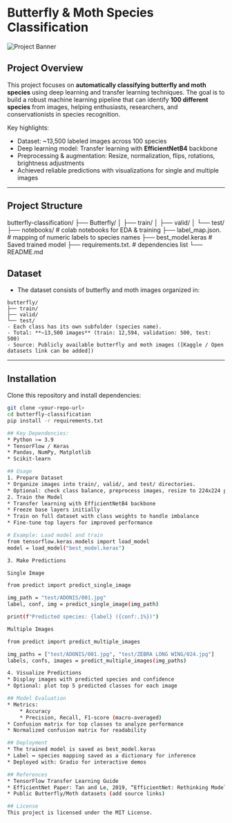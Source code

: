 
# Butterfly & Moth Species Classification

![Project Banner](images/banner.png)  <!-- Optional: add a relevant image -->

## Project Overview

This project focuses on **automatically classifying butterfly and moth species** using deep learning and transfer learning techniques. The goal is to build a robust machine learning pipeline that can identify **100 different species** from images, helping enthusiasts, researchers, and conservationists in species recognition.

Key highlights:
- Dataset: ~13,500 labeled images across 100 species
- Deep learning model: Transfer learning with **EfficientNetB4** backbone
- Preprocessing & augmentation: Resize, normalization, flips, rotations, brightness adjustments
- Achieved reliable predictions with visualizations for single and multiple images

---

## Project Structure

butterfly-classification/
├── Butterfly/
│   ├── train/
│   ├── valid/
│   └── test/
├── notebooks/             # colab notebooks for EDA & training
├── label_map.json.     # mapping of numeric labels to species names
├── best_model.keras       # Saved trained model
├── requirements.txt.         #  dependencies list
└── README.md


## Dataset

- The dataset consists of butterfly and moth images organized in:
```
butterfly/
├── train/
├── valid/
└── test/
- Each class has its own subfolder (species name).
- Total: **~13,500 images** (train: 12,594, validation: 500, test: 500)
- Source: Publicly available butterfly and moth images ([Kaggle / Open datasets link can be added])
```
---

## Installation

Clone this repository and install dependencies:

```bash
git clone <your-repo-url>
cd butterfly-classification
pip install -r requirements.txt

## Key Dependencies:
* Python >= 3.9
* TensorFlow / Keras
* Pandas, NumPy, Matplotlib
* Scikit-learn

## Usage
1. Prepare Dataset
* Organize images into train/, valid/, and test/ directories.
* Optional: check class balance, preprocess images, resize to 224x224 pixels.
2. Train the Model
* Transfer learning with EfficientNetB4 backbone
* Freeze base layers initially
* Train on full dataset with class weights to handle imbalance
* Fine-tune top layers for improved performance

# Example: Load model and train
from tensorflow.keras.models import load_model
model = load_model("best_model.keras")

3. Make Predictions

Single Image

from predict import predict_single_image

img_path = "test/ADONIS/001.jpg"
label, conf, img = predict_single_image(img_path)

print(f"Predicted species: {label} ({conf:.1%})")

Multiple Images

from predict import predict_multiple_images

img_paths = ["test/ADONIS/001.jpg", "test/ZEBRA LONG WING/024.jpg"]
labels, confs, images = predict_multiple_images(img_paths)

4. Visualize Predictions
* Display images with predicted species and confidence
* Optional: plot top 5 predicted classes for each image

## Model Evaluation
* Metrics:
    * Accuracy
    * Precision, Recall, F1-score (macro-averaged)
* Confusion matrix for top classes to analyze performance
* Normalized confusion matrix for readability

## Deployment
* The trained model is saved as best_model.keras
* Label ↔ species mapping saved as a dictionary for inference
* Deployed with: Gradio for interactive demos

## References
* TensorFlow Transfer Learning Guide
* EfficientNet Paper: Tan and Le, 2019, “EfficientNet: Rethinking Model Scaling for Convolutional Neural Networks”
* Public Butterfly/Moth datasets (add source links)

## License
This project is licensed under the MIT License.







